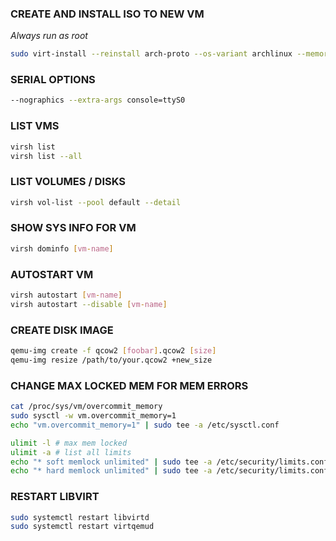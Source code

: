 ### CREATE AND INSTALL ISO TO NEW VM
*Always run as root*
```bash
sudo virt-install --reinstall arch-proto --os-variant archlinux --memory 4096 --vcpus 2 --disk size=20 --location /downloads/archlinux-2023.09.01-x86_64.iso,initrd=/arch/boot/x86_64/initramfs-linux.img,kernel='/arch/boot/x86_64/vmlinuz-linux' --graphics none --extra-args 'console=tty0 console=ttyS0,115200n8 --- console=tty0 console=ttyS0,115200n8 archisolabel=ARCH_202309' --console pty,target_type=serial --tpm model='tpm-tis',type=emulator,version='2.0'
```

### SERIAL OPTIONS
```bash
--nographics --extra-args console=ttyS0
```

### LIST VMS
```bash
virsh list
virsh list --all
```

### LIST VOLUMES / DISKS
```bash
virsh vol-list --pool default --detail
```

### SHOW SYS INFO FOR VM
```bash
virsh dominfo [vm-name]
```

### AUTOSTART VM
```bash
virsh autostart [vm-name]
virsh autostart --disable [vm-name]
```

### CREATE DISK IMAGE
```bash
qemu-img create -f qcow2 [foobar].qcow2 [size]
qemu-img resize /path/to/your.qcow2 +new_size
```

### CHANGE MAX LOCKED MEM FOR MEM ERRORS
```bash
cat /proc/sys/vm/overcommit_memory
sudo sysctl -w vm.overcommit_memory=1
echo "vm.overcommit_memory=1" | sudo tee -a /etc/sysctl.conf
```

```bash
ulimit -l # max mem locked
ulimit -a # list all limits
echo "* soft memlock unlimited" | sudo tee -a /etc/security/limits.conf
echo "* hard memlock unlimited" | sudo tee -a /etc/security/limits.conf
```

### RESTART LIBVIRT
```bash
sudo systemctl restart libvirtd
sudo systemctl restart virtqemud
```
